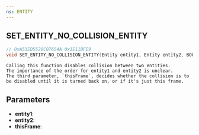```yaml
---
ns: ENTITY
---
```

## SET_ENTITY_NO_COLLISION_ENTITY

```c
// 0xA53ED5520C07654A 0x1E11BFE9
void SET_ENTITY_NO_COLLISION_ENTITY(Entity entity1, Entity entity2, BOOL thisFrame);
```

```
Calling this function disables collision between two entities.
The importance of the order for entity1 and entity2 is unclear.
The third parameter, `thisFrame`, decides whether the collision is to be disabled until it is turned back on, or if it's just this frame.
```

## Parameters
* **entity1**: 
* **entity2**: 
* **thisFrame**: 

